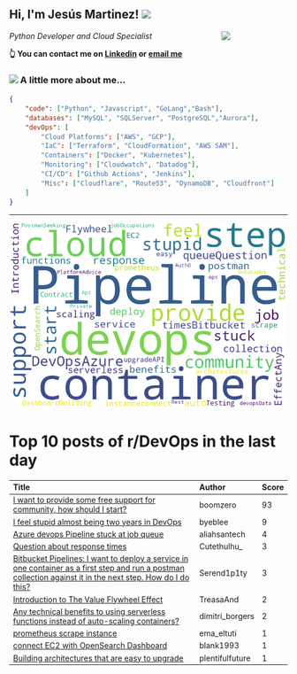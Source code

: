 <!--
**jmartinezl/jmartinezl** is a ✨ _special_ ✨ repository because its `README.md` (this file) appears on your GitHub profile.

Here are some ideas to get you started:

- 🔭 I’m currently working on ...
- 🌱 I’m currently learning ...
- 👯 I’m looking to collaborate on ...
- 🤔 I’m looking for help with ...
- 💬 Ask me about ...
- 📫 How to reach me: ...
- 😄 Pronouns: ...
- ⚡ Fun fact: ...
-->

<h2>Hi, I'm Jesús Martinez! <img src="https://media.giphy.com/media/WUlplcMpOCEmTGBtBW/giphy.gif" width="30"> </h2>
<img align='right' src="https://media.giphy.com/media/NytMLKyiaIh6VH9SPm/giphy.gif" width="120">
<p><em>Python Developer and Cloud Specialist
</em></p>

**👆 You can contact me on [Linkedin](https://www.linkedin.com/in/jes%C3%BAs-martinez-2b7b10104/) or [email me](mailto:jesus.mtz.lorenzo@gmail.com)**

### <img src="https://media.giphy.com/media/VgCDAzcKvsR6OM0uWg/giphy.gif" width="50"> A little more about me...  

```json
{
    "code": ["Python", "Javascript", "GoLang","Bash"],
    "databases": ["MySQL", "SQLServer", "PostgreSQL","Aurora"],
    "devOps": [
        "Cloud Platforms": ["AWS", "GCP"],
        "IaC": ["Terraform", "CloudFormation", "AWS SAM"],
        "Containers": ["Docker", "Kubernetes"],
        "Monitoring": ["Cloudwatch", "Datadog"],
        "CI/CD": ["Github Actions", "Jenkins"],
        "Misc": ["Cloudflare", "Route53", "DynamoDB", "Cloudfront"]
    ]
}
```
---

![Wordcloud](./cloud.png)

# Top 10 posts of r/DevOps in the last day

| Title | Author | Score |
|:---|:---|:---|
| [I want to provide some free support for community, how should I start?](https://www.reddit.com/r/devops/comments/wfaiyx/i_want_to_provide_some_free_support_for_community/) | boomzero | 93 |
| [I feel stupid almost being two years in DevOps](https://www.reddit.com/r/devops/comments/wfyj58/i_feel_stupid_almost_being_two_years_in_devops/) | byeblee | 9 |
| [Azure devops Pipeline stuck at job queue](https://www.reddit.com/r/devops/comments/wfk46t/azure_devops_pipeline_stuck_at_job_queue/) | aliahsantech | 4 |
| [Question about response times](https://www.reddit.com/r/devops/comments/wfogwj/question_about_response_times/) | Cutethulhu_ | 3 |
| [Bitbucket Pipelines: I want to deploy a service in one container as a first step and run a postman collection against it in the next step. How do I do this?](https://www.reddit.com/r/devops/comments/wfhlr9/bitbucket_pipelines_i_want_to_deploy_a_service_in/) | Serend1p1ty | 3 |
| [Introduction to The Value Flywheel Effect](https://www.reddit.com/r/devops/comments/wfz8sn/introduction_to_the_value_flywheel_effect/) | TreasaAnd | 2 |
| [Any technical benefits to using serverless functions instead of auto-scaling containers?](https://www.reddit.com/r/devops/comments/wfbkh1/any_technical_benefits_to_using_serverless/) | dimitri_borgers | 2 |
| [prometheus scrape instance](https://www.reddit.com/r/devops/comments/wfz92j/prometheus_scrape_instance/) | ema_eltuti | 1 |
| [connect EC2 with OpenSearch Dashboard](https://www.reddit.com/r/devops/comments/wfx1z7/connect_ec2_with_opensearch_dashboard/) | blank1993 | 1 |
| [Building architectures that are easy to upgrade](https://www.reddit.com/r/devops/comments/wfxrqr/building_architectures_that_are_easy_to_upgrade/) | plentifulfuture | 1 |
